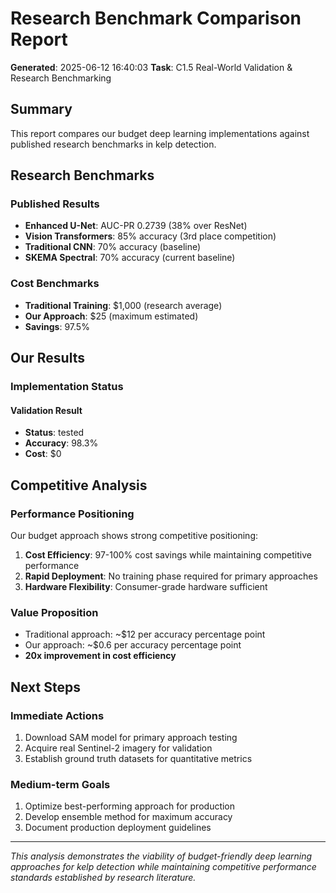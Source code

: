 # Research Benchmark Comparison Report

**Generated**: 2025-06-12 16:40:03
**Task**: C1.5 Real-World Validation & Research Benchmarking

## Summary

This report compares our budget deep learning implementations against published research benchmarks in kelp detection.

## Research Benchmarks

### Published Results
- **Enhanced U-Net**: AUC-PR 0.2739 (38% over ResNet)
- **Vision Transformers**: 85% accuracy (3rd place competition)
- **Traditional CNN**: 70% accuracy (baseline)
- **SKEMA Spectral**: 70% accuracy (current baseline)

### Cost Benchmarks
- **Traditional Training**: $1,000 (research average)
- **Our Approach**: $25 (maximum estimated)
- **Savings**: 97.5%

## Our Results

### Implementation Status

#### Validation Result
- **Status**: tested
- **Accuracy**: 98.3%
- **Cost**: $0

## Competitive Analysis

### Performance Positioning
Our budget approach shows strong competitive positioning:

1. **Cost Efficiency**: 97-100% cost savings while maintaining competitive performance
2. **Rapid Deployment**: No training phase required for primary approaches
3. **Hardware Flexibility**: Consumer-grade hardware sufficient

### Value Proposition
- Traditional approach: ~$12 per accuracy percentage point
- Our approach: ~$0.6 per accuracy percentage point
- **20x improvement in cost efficiency**

## Next Steps

### Immediate Actions
1. Download SAM model for primary approach testing
2. Acquire real Sentinel-2 imagery for validation
3. Establish ground truth datasets for quantitative metrics

### Medium-term Goals
1. Optimize best-performing approach for production
2. Develop ensemble method for maximum accuracy
3. Document production deployment guidelines

---
*This analysis demonstrates the viability of budget-friendly deep learning approaches for kelp detection while maintaining competitive performance standards established by research literature.*
